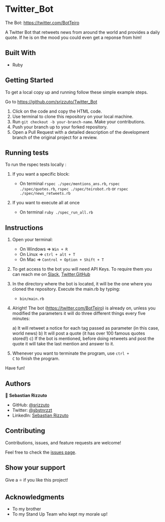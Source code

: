 # Twitter_Bot

The Bot: https://twitter.com/BotTeiro

A Twitter Bot that retweets news from around the world and provides a daily quote. If he is on the mood you could even get a reponse from him!

## Built With

- Ruby

## Getting Started

To get a local copy up and running follow these simple example steps.

Go to https://github.com/srizzuto/Twitter_Bot

1. Click on the code and copy the HTML code.
2. Use terminal to clone this repository on your local machine.
3. Run <code>git checkout -b your-branch-name</code>. Make your contributions.
4. Push your branch up to your forked repository.
5. Open a Pull Request with a detailed description of the development branch of the original project for a review.

## Running tests

To run the rspec tests locally :

1) If you want a specific block:
    - On terminal <code>rspec ./spec/mentions_ans.rb</code>, <code>rspec ./spec/quotes.rb</code>, <code>rspec ./spec/teirobot.rb</code> or <code>rspec ./spec/news_retweets.rb</code>

2) If you want to execute all at once
    - On terminal <code>ruby ./spec_run_all.rb</code>

## Instructions

1) Open your terminal:
    - On Windows => <code>Win + R</code>
    - On Linux => <code>ctrl + alt + T</code>
    - On Mac => <code>Control + Option + Shift + T</code>

2) To get access to the bot you will need API Keys. To require them you can reach me on <a href="https://microverse-students.slack.com/team/U01QKHGNZLZ">Slack</a>, <a href="https://twitter.com/sbstnrzzt">Twitter</a>,<a href="https://github.com/srizzuto">GitHub</a>

3) In the directory where the bot is located, it will be the one where you cloned the repository. Execute the main.rb by typing:
    - <code>bin/main.rb</code>

4) Alright! The bot (https://twitter.com/BotTeiro) is already on, unless you modified the parameters it will do three different things every five minutes:

      a) It will retweet a notice for each tag passed as parameter (in this case, world news)
      b) It will post a quote (it has over 100 famous quotes stored!)
      c) If the bot is mentioned, before doing retweets and post the quote it will take the last mention and answer to it.

5) Whenever you want to terminate the program, use <code>ctrl + C</code> to finish the program.

Have fun!

## Authors

👤 **Sebastian Rizzuto**

- GitHub: [@srizzuto](https://github.com/srizzuto)
- Twitter: [@sbstnrzzt](https://twitter.com/sbstnrzzt)
- LinkedIn: [Sebastian Rizzuto](https://www.linkedin.com/in/srizzuto/)
## Contributing

Contributions, issues, and feature requests are welcome!

Feel free to check the [issues page](https://github.com/srizzuto/Twitter_Bot/issues).

## Show your support

Give a ⭐️ if you like this project!

## Acknowledgments

- To my brother
- To my Stand Up Team who kept my morale up!

